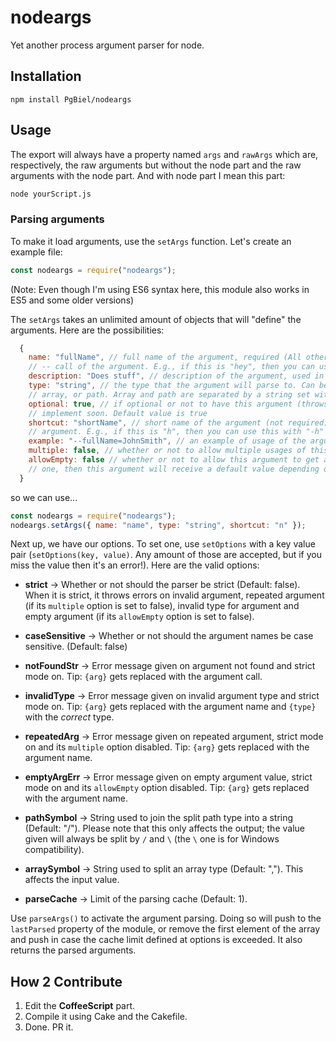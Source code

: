 # nodeargs
Yet another process argument parser for node.

## Installation

`npm install PgBiel/nodeargs`

## Usage
The export will always have a property named `args` and `rawArgs` which are, respectively, the raw arguments but without the node part and the raw arguments with the node part. And with node part I mean this part:

```sh
node yourScript.js
```

### Parsing arguments

To make it load arguments, use the `setArgs` function. Let's create an example file:

```js
const nodeargs = require("nodeargs");
```
(Note: Even though I'm using ES6 syntax here, this module also works in ES5 and some older versions)

The `setArgs` takes an unlimited amount of objects that will "define" the arguments. Here are the possibilities:

```js
  {
    name: "fullName", // full name of the argument, required (All others are optional). This sets the
    // -- call of the argument. E.g., if this is "hey", then you can use this with "--hey"
    description: "Does stuff", // description of the argument, used in help message (coming soon™)
    type: "string", // the type that the argument will parse to. Can be either string, number, boolean,
    // array, or path. Array and path are separated by a string set with options, explained a little later.
    optional: true, // if optional or not to have this argument (throws error even outside strict!), gonna
    // implement soon. Default value is true
    shortcut: "shortName", // short name of the argument (not required). This sets the - call of the
    // argument. E.g., if this is "h", then you can use this with "-h"
    example: "--fullName=JohnSmith", // an example of usage of the argument to be used in help message (soon™)
    multiple: false, // whether or not to allow multiple usages of this argument (if enabled, the last one is used)
    allowEmpty: false // whether or not to allow this argument to get an empty value, if this is enabled and it gets
    // one, then this argument will receive a default value depending on the type
  }
```

so we can use...
```js
const nodeargs = require("nodeargs");
nodeargs.setArgs({ name: "name", type: "string", shortcut: "n" });
```

Next up, we have our options. To set one, use `setOptions` with a key value pair (`setOptions(key, value)`. Any amount of those are accepted, but if you miss the value then it's an error!). Here are the valid options:

* **strict** -> Whether or not should the parser be strict (Default: false). When it is strict, it throws errors on invalid argument, repeated argument (if its `multiple` option is set to false), invalid type for argument and empty argument (if its `allowEmpty` option is set to false).

* **caseSensitive** -> Whether or not should the argument names be case sensitive. (Default: false)

* **notFoundStr** -> Error message given on argument not found and strict mode on. Tip: `{arg}` gets replaced with the argument call.

* **invalidType** -> Error message given on invalid argument type and strict mode on. Tip: `{arg}` gets replaced with the argument name and `{type}` with the _correct_ type.

* **repeatedArg** -> Error message given on repeated argument, strict mode on and its `multiple` option disabled. Tip: `{arg}` gets replaced with the argument name.

* **emptyArgErr** -> Error message given on empty argument value, strict mode on and its `allowEmpty` option disabled. Tip: `{arg}` gets replaced with the argument name.

* **pathSymbol** -> String used to join the split path type into a string (Default: "/"). Please note that this only affects the output; the value given will always be split by `/` and `\` (the `\` one is for Windows compatibility).

* **arraySymbol** -> String used to split an array type (Default: ","). This affects the input value.

* **parseCache** -> Limit of the parsing cache (Default: 1).

Use `parseArgs()` to activate the argument parsing. Doing so will push to the `lastParsed` property of the module, or remove the first element of the array and push in case the cache limit defined at options is exceeded. It also returns the parsed arguments.

## How 2 Contribute

1. Edit the **CoffeeScript** part.
2. Compile it using Cake and the Cakefile.
3. Done. PR it.
